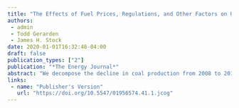 ```yaml
---
title: "The Effects of Fuel Prices, Regulations, and Other Factors on U.S. Coal Production, 2008-2016"
authors:
 - admin
 - Todd Gerarden
 - James H. Stock
date: 2020-01-01T16:32:48-04:00
draft: false
publication_types: ["2"]
publication: "*The Energy Journal*"
abstract: "We decompose the decline in coal production from 2008 to 2016 into the contributions of several sources. In particular, we estimate the effects of declining natural gas prices and the introduction of new environmental regulations along with several other factors, using both monthly state-level data and annual information on coal plant closings. We estimate that falling price of natural gas relative to coal is responsible for 92 percent of the total decline in coal production over this period and that environmental regulations account for an additional six percent, with other factors making small and offsetting contributions."
links:
 - name: "Publisher's Version"
   url: "https://doi.org/10.5547/01956574.41.1.jcog"
---
```

